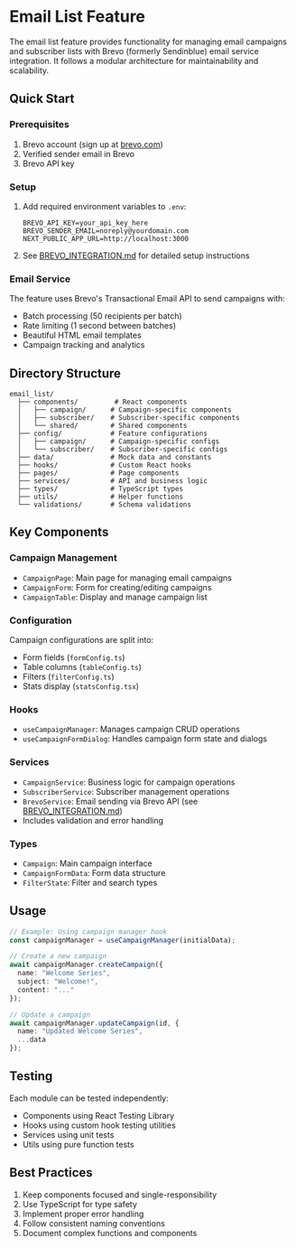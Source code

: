 # Email List Feature

The email list feature provides functionality for managing email campaigns and subscriber lists with Brevo (formerly Sendinblue) email service integration. It follows a modular architecture for maintainability and scalability.

## Quick Start

### Prerequisites
1. Brevo account (sign up at [brevo.com](https://www.brevo.com))
2. Verified sender email in Brevo
3. Brevo API key

### Setup
1. Add required environment variables to `.env`:
   ```env
   BREVO_API_KEY=your_api_key_here
   BREVO_SENDER_EMAIL=noreply@yourdomain.com
   NEXT_PUBLIC_APP_URL=http://localhost:3000
   ```
2. See [BREVO_INTEGRATION.md](./BREVO_INTEGRATION.md) for detailed setup instructions

### Email Service
The feature uses Brevo's Transactional Email API to send campaigns with:
- Batch processing (50 recipients per batch)
- Rate limiting (1 second between batches)
- Beautiful HTML email templates
- Campaign tracking and analytics

## Directory Structure

```
email_list/
  ├── components/         # React components
  │   ├── campaign/      # Campaign-specific components
  │   ├── subscriber/    # Subscriber-specific components
  │   └── shared/        # Shared components
  ├── config/            # Feature configurations
  │   ├── campaign/      # Campaign-specific configs
  │   └── subscriber/    # Subscriber-specific configs
  ├── data/              # Mock data and constants
  ├── hooks/             # Custom React hooks
  ├── pages/             # Page components
  ├── services/          # API and business logic
  ├── types/             # TypeScript types
  ├── utils/             # Helper functions
  └── validations/       # Schema validations
```

## Key Components

### Campaign Management

- `CampaignPage`: Main page for managing email campaigns
- `CampaignForm`: Form for creating/editing campaigns
- `CampaignTable`: Display and manage campaign list

### Configuration

Campaign configurations are split into:
- Form fields (`formConfig.ts`)
- Table columns (`tableConfig.ts`)
- Filters (`filterConfig.ts`)
- Stats display (`statsConfig.tsx`)

### Hooks

- `useCampaignManager`: Manages campaign CRUD operations
- `useCampaignFormDialog`: Handles campaign form state and dialogs

### Services

- `CampaignService`: Business logic for campaign operations
- `SubscriberService`: Subscriber management operations
- `BrevoService`: Email sending via Brevo API (see [BREVO_INTEGRATION.md](./BREVO_INTEGRATION.md))
- Includes validation and error handling

### Types

- `Campaign`: Main campaign interface
- `CampaignFormData`: Form data structure
- `FilterState`: Filter and search types

## Usage

```typescript
// Example: Using campaign manager hook
const campaignManager = useCampaignManager(initialData);

// Create a new campaign
await campaignManager.createCampaign({
  name: "Welcome Series",
  subject: "Welcome!",
  content: "..."
});

// Update a campaign
await campaignManager.updateCampaign(id, {
  name: "Updated Welcome Series",
  ...data
});
```

## Testing

Each module can be tested independently:
- Components using React Testing Library
- Hooks using custom hook testing utilities
- Services using unit tests
- Utils using pure function tests

## Best Practices

1. Keep components focused and single-responsibility
2. Use TypeScript for type safety
3. Implement proper error handling
4. Follow consistent naming conventions
5. Document complex functions and components

